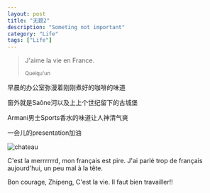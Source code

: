 ```yaml
---
layout: post
title: "无题2"
description: "Someting not important"
category: "Life"
tags: ["Life"]
---
```


<blockquote>
	<p>J'aime la vie en France.</p>
	<small>Quelqu'un</small>
</blockquote>


早晨的办公室弥漫着刚刚煮好的咖啡的味道

窗外就是Saône河以及上上个世纪留下的古城堡

Armani男士Sports香水的味道让人神清气爽

一会儿的presentation加油

![chateau](http://www.lyon-mariage.com/sites/default/files/prestataires/images/chateau_beauvoir_lyon_mariage_1jpg.jpg)

C'est la merrrrrrd, mon français est pire. J'ai parlé trop de français aujourd'hui, un peu mal à la tête.

Bon courage, Zhipeng, C'est la vie. Il faut bien travailler!!  
